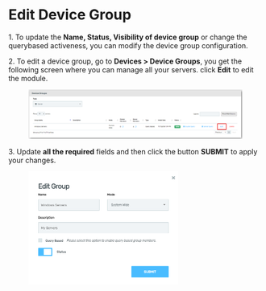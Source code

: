 # Edit Device Group

1\.      To update the **Name, Status, Visibility of device group** or change the querybased activeness, you can modify the device group configuration.

2\.      To edit a device group, go to **Devices > Device Groups**, you get the following screen where you can manage all your servers. click **Edit** to edit the module.&#x20;

<figure><img src="../../../.gitbook/assets/image (365).png" alt=""><figcaption></figcaption></figure>

3\.      Update **all the required** fields and then click the button **SUBMIT** to apply your changes.&#x20;

<div align="left">

<figure><img src="../../../.gitbook/assets/image (364).png" alt="" width="297"><figcaption></figcaption></figure>

</div>
